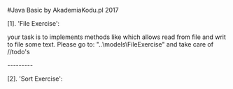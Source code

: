 #Java Basic by AkademiaKodu.pl 2017

[1]. 'File Exercise':

your task is to implements methods like which allows read from file and writ to file some text. Please go to:
"..\models\FileExercise" and take care of //todo's

*-*-*-*-*-*-*-*-*-*


[2]. 'Sort Exercise':
